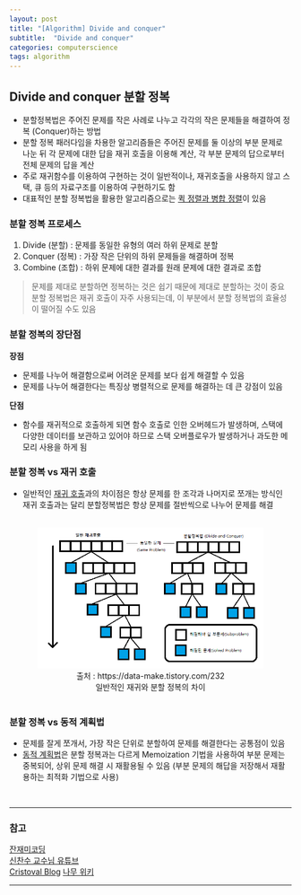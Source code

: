 ```yaml
---
layout: post
title: "[Algorithm] Divide and conquer"
subtitle:  "Divide and conquer"
categories: computerscience
tags: algorithm
---
```

## Divide and conquer 분할 정복
  
- 분할정복법은 주어진 문제를 작은 사례로 나누고 각각의 작은 문제들을 해결하여 정복 (Conquer)하는 방법  
- 분할 정복 패러다임을 차용한 알고리즘들은 주어진 문제를 둘 이상의 부분 문제로 나눈 뒤 각 문제에 대한 답을 재귀 호출을 이용해 계산, 각 부분 문제의 답으로부터 전체 문제의 답을 계산   
- 주로 재귀함수를 이용하여 구현하는 것이 일반적이나, 재귀호출을 사용하지 않고 스택, 큐 등의 자료구조를 이용하여 구현하기도 함  
- 대표적인 분할 정복법을 활용한 알고리즘으로는 [퀵 정렬과 병합 정렬](https://hminkim.github.io/computerscience/2021/07/14/cs_ds_01/)이 있음  
  
### 분할 정복 프로세스  
  
1. Divide (분할) : 문제를 동일한 유형의 여러 하위 문제로 분할  
2. Conquer (정복) : 가장 작은 단위의 하위 문제들을 해결하며 정복  
3. Combine (조합) : 하위 문제에 대한 결과를 원래 문제에 대한 결과로 조합  
  
  > 문제를 제대로 분할하면 정복하는 것은 쉽기 때문에 제대로 분할하는 것이 중요  
  > 분할 정복법은 재귀 호출이 자주 사용되는데, 이 부분에서 분할 정복법의 효율성이 떨어질 수도 있음  
  
### 분할 정복의 장단점  
  
**장점**  
- 문제를 나누어 해결함으로써 어려운 문제를 보다 쉽게 해결할 수 있음  
- 문제를 나누어 해결한다는 특징상 병렬적으로 문제를 해결하는 데 큰 강점이 있음  
  
**단점**  
- 함수를 재귀적으로 호출하게 되면 함수 호출로 인한 오버헤드가 발생하며, 스택에 다양한 데이터를 보관하고 있어야 하므로 스택 오버플로우가 발생하거나 과도한 메모리 사용을 하게 됨  
  
### 분할 정복 vs 재귀 호출
- 일반적인 [재귀 호출](https://hminkim.github.io/computerscience/2021/07/16/cs_ds_01/)과의 차이점은 항상 문제를 한 조각과 나머지로 쪼개는 방식인 재귀 호출과는 달리 분할정복법은 항상 문제를 절반씩으로 나누어 문제를 해결  
<br>    
<center><img src="/assets/img/cs_al_210719_1.png" width="80%" height="80%"></center>  
<center>출처 : https://data-make.tistory.com/232</center>  
<center> 일반적인 재귀와 분할 정복의 차이 </center> 
<br>  

### 분할 정복 vs 동적 계획법  
- 문제를 잘게 쪼개서, 가장 작은 단위로 분할하여 문제를 해결한다는 공통점이 있음  
- [동적 계획법](https://hminkim.github.io/computerscience/2021/07/19/cs_ds_02/)은 분할 정복과는 다르게 Memoization 기법을 사용하여 부분 문제는 중복되어, 상위 문제 해결 시 재활용될 수 있음 (부분 문제의 해답을 저장해서 재활용하는 최적화 기법으로 사용)  
  
  
<br>
    
----   
  
### 참고  
  
[잔재미코딩](https://www.fun-coding.org/Chapter14-dp_divide.html)  
[신찬수 교수님 유튜브](https://www.youtube.com/user/cssin829)  
[Cristoval Blog](https://data-make.tistory.com/232)
[나무 위키](https://namu.wiki/w/%EB%B6%84%ED%95%A0%20%EC%A0%95%EB%B3%B5%EB%B2%95)
  
----  
  
